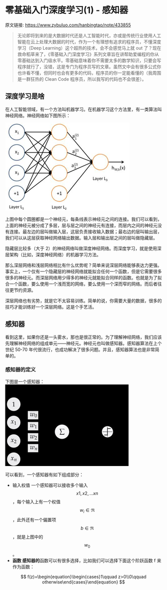 # 零基础入门深度学习(1) - 感知器

原文链接: <https://www.zybuluo.com/hanbingtao/note/433855>

> 无论即将到来的是大数据时代还是人工智能时代，亦或是传统行业使用人工智能在云上处理大数据的时代，作为一个有理想有追求的程序员，不懂深度学习（Deep Learning）这个超热的技术，会不会感觉马上就 out 了？现在救命稻草来了，《零基础入门深度学习》系列文章旨在讲帮助爱编程的你从零基础达到入门级水平。零基础意味着你不需要太多的数学知识，只要会写程序就行了，没错，这是专门为程序员写的文章。虽然文中会有很多公式你也许看不懂，但同时也会有更多的代码，程序员的你一定能看懂的（我周围是一群狂热的 Clean Code 程序员，所以我写的代码也不会很差）。

## 深度学习是啥

在人工智能领域，有一个方法叫机器学习。在机器学习这个方法里，有一类算法叫神经网络。神经网络如下图所示：

![00-01-01](../.gitbook/assets/00/01-01.png)

上图中每个圆圈都是一个神经元，每条线表示神经元之间的连接。我们可以看到，上面的神经元被分成了多层，层与层之间的神经元有连接，而层内之间的神经元没有连接。最左边的层叫做输入层，这层负责接收输入数据；最右边的层叫输出层，我们可以从这层获取神经网络输出数据。输入层和输出层之间的层叫做隐藏层。

隐藏层比较多（大于 2）的神经网络叫做深度神经网络。而深度学习，就是使用深层架构（比如，深度神经网络）的机器学习方法。

那么深层网络和浅层网络相比有什么优势呢？简单来说深层网络能够表达力更强。事实上，一个仅有一个隐藏层的神经网络就能拟合任何一个函数，但是它需要很多很多的神经元。而深层网络用少得多的神经元就能拟合同样的函数。也就是为了拟合一个函数，要么使用一个浅而宽的网络，要么使用一个深而窄的网络。而后者往往更节约资源。

深层网络也有劣势，就是它不太容易训练。简单的说，你需要大量的数据，很多的技巧才能训练好一个深层网络。这是个手艺活。

## 感知器

看到这里，如果你还是一头雾水，那也是很正常的。为了理解神经网络，我们应该先理解神经网络的组成单元——神经元。神经元也叫做感知器。感知器算法在上个世纪 50-70 年代很流行，也成功解决了很多问题。并且，感知器算法也是非常简单的。

### 感知器的定义

下图是一个感知器：
![00-01-02](../.gitbook/assets/00/01-02.png)

可以看到，一个感知器有如下组成部分：

- 输入权值 一个感知器可以接收多个输入$$x1,x2,...xn$$，每个输入上有一个权值 $$w_i\in\Re$$，此外还有一个偏置项$$b\in\Re$$，就是上图中的$$w_0$$。
- **函数 感知器的**函数可以有很多选择，比如我们可以选择下面这个阶跃函数 f 来作为函数：

$$
f(z)=\begin{equation}\begin{cases}1\qquad z>0\\0\qquad otherwise\end{cases}\end{equation}
$$
